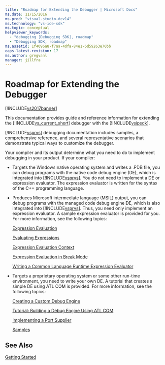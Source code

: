 ```yaml
---
title: "Roadmap for Extending the Debugger | Microsoft Docs"
ms.date: 11/15/2016
ms.prod: "visual-studio-dev14"
ms.technology: "vs-ide-sdk"
ms.topic: conceptual
helpviewer_keywords: 
  - "debugging [Debugging SDK], roadmap"
  - "Debugging SDK, roadmap"
ms.assetid: 1f4096a8-f7aa-4dfa-84e1-6d59263e70bb
caps.latest.revision: 17
ms.author: gregvanl
manager: jillfra
---
```

# Roadmap for Extending the Debugger
[!INCLUDE[vs2017banner](../../includes/vs2017banner.md)]

This documentation provides guide and reference information for extending the [!INCLUDE[vs_current_short](../../includes/vs-current-short-md.md)] debugger with the [!INCLUDE[vsipsdk](../../includes/vsipsdk-md.md)].  
  
 [!INCLUDE[vsprvs](../../includes/vsprvs-md.md)] debugging documentation includes samples, a comprehensive reference, and several representative scenarios that demonstrate typical ways to customize the debugger.  
  
 Your compiler and its output determine what you need to do to implement debugging in your product. If your compiler:  
  
- Targets the Windows native operating system and writes a .PDB file, you can debug programs with the native code debug engine (DE), which is integrated into [!INCLUDE[vsprvs](../../includes/vsprvs-md.md)]. You do not need to implement a DE or expression evaluator. The expression evaluator is written for the syntax of the C++ programming language.  
  
- Produces Microsoft intermediate language (MSIL) output, you can debug programs with the managed code debug engine DE, which is also integrated into [!INCLUDE[vsprvs](../../includes/vsprvs-md.md)]. Thus, you need only implement an expression evaluator. A sample expression evaluator is provided for you. For more information, see the following topics:  
  
     [Expression Evaluation](../../extensibility/debugger/expression-evaluation-visual-studio-debugging-sdk.md)  
  
     [Evaluating Expressions](../../extensibility/debugger/evaluating-expressions.md)  
  
     [Expression Evaluation Context](../../extensibility/debugger/expression-evaluation-context.md)  
  
     [Expression Evaluation in Break Mode](../../extensibility/debugger/expression-evaluation-in-break-mode.md)  
  
     [Writing a Common Language Runtime Expression Evaluator](../../extensibility/debugger/writing-a-common-language-runtime-expression-evaluator.md)  
  
- Targets a proprietary operating system or some other run-time environment, you need to write your own DE. A tutorial that creates a simple DE using ATL COM is provided. For more information, see the following topics:  
  
     [Creating a Custom Debug Engine](../../extensibility/debugger/creating-a-custom-debug-engine.md)  
  
     [Tutorial: Building a Debug Engine Using ATL COM](http://msdn.microsoft.com/9097b71e-1fe7-48f7-bc00-009e25940c24)  
  
     [Implementing a Port Supplier](../../extensibility/debugger/implementing-a-port-supplier.md)  
  
     [Samples](../../extensibility/debugger/visual-studio-debugging-samples.md)  
  
## See Also  
 [Getting Started](../../extensibility/debugger/getting-started-with-debugger-extensibility.md)
